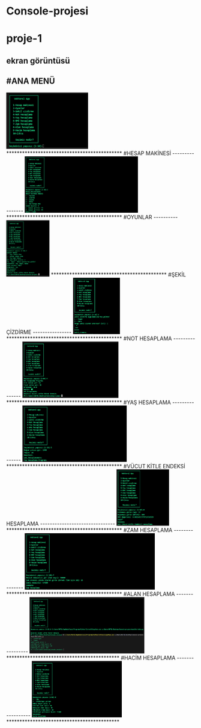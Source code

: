 # Console-projesi
# proje-1
## ekran görüntüsü

#ANA MENÜ
-----------
<img height="150" src="resim/resim1.png">
********************************************
#HESAP MAKİNESİ
----------------
<img height="150" src="resim/resimA.png">
********************************************
#OYUNLAR
----------
<img height="150" src="resim/resimB.png">
********************************************
#ŞEKİL ÇİZDİRME
----------------
<img height="150" src="resim/resimC.png">
********************************************
#NOT HESAPLAMA
---------------
<img height="150" src="resim/resimD.png">
********************************************
#YAŞ HESAPLAMA
---------------
<img height="150" src="resim/resimE.png">
********************************************
#VÜCUT KİTLE ENDEKSİ HESAPLAMA
-------------------------------
<img height="150" src="resim/resimF.png">
********************************************
#ZAM HESAPLAMA
---------------
<img height="150" src="resim/resimG.png">
********************************************
#ALAN HESAPLAMA
----------------
<img height="150" src="resim/resimH.png">
*******************************************
#HACİM HESAPLAMA
-----------------
<img height="150" src="resim/resimI.png">
*******************************************